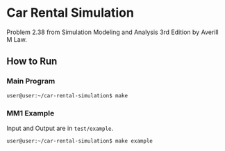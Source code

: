 # Car Rental Simulation

Problem 2.38 from Simulation Modeling and Analysis 3rd Edition by Averill M Law.

## How to Run

### Main Program

```console
user@user:~/car-rental-simulation$ make
```

### MM1 Example

Input and Output are in `test/example`.

```console
user@user:~/car-rental-simulation$ make example
```